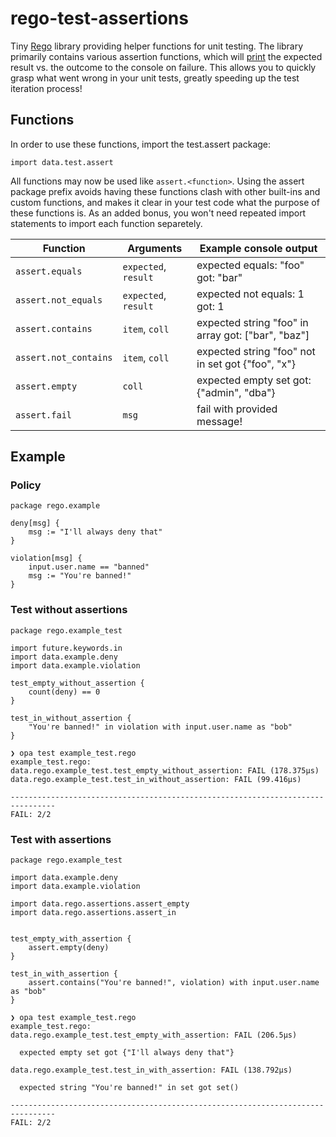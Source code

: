 # rego-test-assertions

Tiny [Rego](https://www.openpolicyagent.org/docs/latest/policy-language/) library providing helper
functions for unit testing. The library primarily contains various assertion functions, which will
[print](https://blog.openpolicyagent.org/introducing-the-opa-print-function-809da6a13aee)
the expected result vs. the outcome to the console on failure. This allows you to quickly grasp
what went wrong in your unit tests, greatly speeding up the test iteration process!

## Functions

In order to use these functions, import the test.assert package:

```rego
import data.test.assert
```

All functions may now be used like `assert.<function>`. Using the assert package prefix avoids having
these functions clash with other built-ins and custom functions, and makes it clear in your test code
what the purpose of these functions is. As an added bonus, you won't need repeated import statements
to import each function separetely.

| Function              | Arguments            | Example console output                             |
|-----------------------|----------------------|----------------------------------------------------|
| `assert.equals`       | `expected`, `result` | expected equals: "foo" got: "bar"                  |
| `assert.not_equals`   | `expected`, `result` | expected not equals: 1 got: 1                      |
| `assert.contains`     | `item`, `coll`       | expected string "foo" in array got: ["bar", "baz"] |
| `assert.not_contains` | `item`, `coll`       | expected string "foo" not in set got {"foo", "x"}  |
| `assert.empty`        | `coll`               | expected empty set got: {"admin", "dba"}           |
| `assert.fail`         | `msg`                | fail with provided message!                        |

## Example

### Policy

```rego
package rego.example

deny[msg] {
    msg := "I'll always deny that"
}

violation[msg] {
    input.user.name == "banned"
    msg := "You're banned!"
}
```

### Test without assertions

```rego
package rego.example_test

import future.keywords.in
import data.example.deny
import data.example.violation

test_empty_without_assertion {
    count(deny) == 0
}

test_in_without_assertion {
    "You're banned!" in violation with input.user.name as "bob"
}
```

```shell
❯ opa test example_test.rego
example_test.rego:
data.rego.example_test.test_empty_without_assertion: FAIL (178.375µs)
data.rego.example_test.test_in_without_assertion: FAIL (99.416µs)

--------------------------------------------------------------------------------
FAIL: 2/2
```

### Test with assertions

```rego
package rego.example_test

import data.example.deny
import data.example.violation

import data.rego.assertions.assert_empty
import data.rego.assertions.assert_in


test_empty_with_assertion {
    assert.empty(deny)
}

test_in_with_assertion {
    assert.contains("You're banned!", violation) with input.user.name as "bob"
}
```

```shell
❯ opa test example_test.rego
example_test.rego:
data.rego.example_test.test_empty_with_assertion: FAIL (206.5µs)

  expected empty set got {"I'll always deny that"}

data.rego.example_test.test_in_with_assertion: FAIL (138.792µs)

  expected string "You're banned!" in set got set()

--------------------------------------------------------------------------------
FAIL: 2/2
```